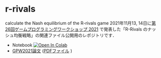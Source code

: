 # r-rivals
calculate the Nash equilibrium of the R-rivals game
2021年11月13, 14日に[第26回ゲームプログラミングワークショップ 2021](https://www.gi-ipsj.org/gpw/2021/) で発表した「R-Rivals のナッシュ均衡戦略」の関連ファイル公開用のレポジトリです．

* Notebook [![Open In Colab](https://colab.research.google.com/assets/colab-badge.svg)](https://colab.research.google.com/github/tanakat01/r-rivals/blob/main/notebooks/r-rivals.ipynb)
* [GPW2021論文](https://ipsj.ixsq.nii.ac.jp/ej/?action=pages_view_main&active_action=repository_view_main_item_detail&item_id=213447&item_no=1&page_id=13&block_id=8) ([PDFファイル](https://ipsj.ixsq.nii.ac.jp/ej/?action=repository_uri&item_id=213447&file_id=1&file_no=1) )


